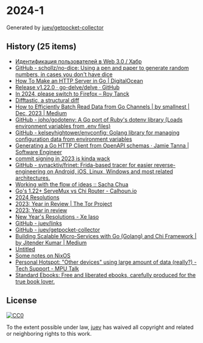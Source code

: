 # 2024-1

Generated by [juev/getpocket-collector](https://github.com/juev/getpocket-collector)

## History (25 items)

- [Идентификация пользователей в Web 3.0 / Хабр](https://habr.com/ru/articles/781584/)
- [GitHub - schollz/no-dice: Using a pen and paper to generate random numbers, in cases you don't have dice](https://github.com/schollz/no-dice)
- [How To Make an HTTP Server in Go | DigitalOcean](https://www.digitalocean.com/community/tutorials/how-to-make-an-http-server-in-go)
- [Release v1.22.0 · go-delve/delve · GitHub](https://github.com/go-delve/delve/releases/tag/v1.22.0)
- [In 2024, please switch to Firefox – Roy Tanck](https://roytanck.com/2023/12/23/in-2024-please-switch-to-firefox/)
- [Difftastic, a structural diff](https://difftastic.wilfred.me.uk)
- [How to Efficiently Batch Read Data from Go Channels | by smallnest | Dec, 2023 | Medium](https://medium.com/@smallnest/how-to-efficiently-batch-read-data-from-go-channels-7fe70774a8a5)
- [GitHub - joho/godotenv: A Go port of Ruby's dotenv library (Loads environment variables from .env files)](https://github.com/joho/godotenv)
- [GitHub - kelseyhightower/envconfig: Golang library for managing configuration data from environment variables](https://github.com/kelseyhightower/envconfig)
- [Generating a Go HTTP Client from OpenAPI schemas · Jamie Tanna | Software Engineer](https://www.jvt.me/posts/2022/04/06/generate-go-client-openapi/)
- [commit signing in 2023 is kinda wack](https://lobi.to/writes/wacksigning/)
- [GitHub - synacktiv/frinet: Frida-based tracer for easier reverse-engineering on Android, iOS, Linux, Windows and most related architectures.](https://github.com/synacktiv/frinet)
- [Working with the flow of ideas :: Sacha Chua](https://sachachua.com/blog/2023/12/2023-12-25-07-flow-of-ideas-writing-metaphor/)
- [Go's 1.22+ ServeMux vs Chi Router - Calhoun.io](https://www.calhoun.io/go-servemux-vs-chi)
- [2024 Resolutions](https://www.dnsprincess.com/2023/12/2024-resolutions.html)
- [2023: Year in Review | The Tor Project](https://blog.torproject.org/2023-year-in-review/)
- [2023: Year in review](https://jvns.ca/blog/2023/12/31/2023--year-in-review/)
- [New Year's Resolutions - Xe Iaso](https://xeiaso.net/videos/2023/new-years-resolutions/)
- [GitHub - juev/links](https://github.com/juev/links)
- [GitHub - juev/getpocket-collector](https://github.com/juev/getpocket-collector)
- [Building Scalable Micro-Services with Go (Golang) and Chi Framework | by Jitender Kumar | Medium](https://medium.com/@jitenderkmr/building-scalable-micro-services-with-go-golang-and-chi-framework-6db5f2f9ad28)
- [Untitled](https://vc.ru/life/477671-dorogoy-dnevnik-kak-ezhednevnye-zapisi-proishodyashchego-i-refleksiya-vliyayut-na-zdorove-nastroenie-i-pamyat)
- [Some notes on NixOS](https://jvns.ca/blog/2024/01/01/some-notes-on-nixos/)
- [Personal Hotspot: "Other devices" using large amount of data (really?) - Tech Support - MPU Talk](https://talk.macpowerusers.com/t/personal-hotspot-other-devices-using-large-amount-of-data-really/35901)
- [Standard Ebooks: Free and liberated ebooks, carefully produced for the true book lover.](https://standardebooks.org)

## License

[![CC0](https://mirrors.creativecommons.org/presskit/buttons/88x31/svg/cc-zero.svg)](https://creativecommons.org/publicdomain/zero/1.0/)

To the extent possible under law, [juev](https://github.com/juev) has waived all copyright and related or neighboring rights to this work.
